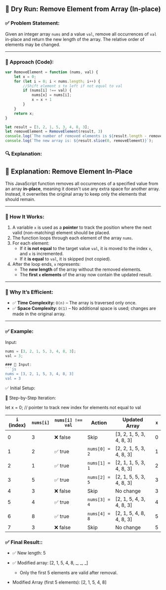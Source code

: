 ## 🧪 Dry Run: Remove Element from Array (In-place)

### ✅ Problem Statement:
Given an integer array `nums` and a value `val`, remove all occurrences of `val` in-place and return the new length of the array. The relative order of elements may be changed.

---

### 🧠 Approach (Code):

```js
var RemoveElement = function (nums, val) {
    let x = 0;
    for (let i = 0; i < nums.length; i++) {
        //Shift element s to left if not equal to val
        if (nums[i] !== val) {
            nums[x] = nums[i];
            x = x + 1
        }
    }
    return x;
}

let result = [3, 2, 1, 5, 3, 4, 8, 3];
let removeElement = RemoveElement(result, 3)
console.log(`The number of removed elements is ${result.length - removeElement}`);
console.log(`The new array is: ${result.slice(0, removeElement)}`);
```
### 🔍 Explanation:

## 📘 Explanation: Remove Element In-Place

This JavaScript function removes all occurrences of a specified value from an array **in-place**, meaning it doesn't use any extra space for another array. Instead, it overwrites the original array to keep only the elements that should remain.

---

### 🔧 How It Works:

1. A variable `x` is used as a **pointer** to track the position where the next valid (non-matching) element should be placed.
2. The function loops through each element of the array `nums`.
3. For each element:
   - If it **is not equal** to the target value `val`, it is moved to the index `x`, and `x` is incremented.
   - If it **is equal** to `val`, it is skipped (not copied).
4. After the loop ends, `x` represents:
   - The **new length** of the array without the removed elements.
   - The **first `x` elements** of the array now contain the updated result.

---

### 🧠 Why It’s Efficient:

- ✅ **Time Complexity:** `O(n)` – The array is traversed only once.
- ✅ **Space Complexity:** `O(1)` – No additional space is used; changes are made in the original array.

---

### ✅ Example:

Input:
```js
nums = [3, 2, 1, 5, 3, 4, 8, 3];
val = 3;

### 🔧 Input:
```js
nums = [3, 2, 1, 5, 3, 4, 8, 3]
val = 3
```
✅ Initial Setup:


🔁 Step-by-Step Iteration:

let x = 0; // pointer to track new index for elements not equal to val

| `i` (index) | `nums[i]` | `nums[i] !== val` | Action        | Updated Array             | `x` |
| ----------- | --------- | ----------------- | ------------- | ------------------------- | --- |
| 0           | 3         | ❌ false           | Skip          | \[3, 2, 1, 5, 3, 4, 8, 3] | 0   |
| 1           | 2         | ✅ true            | `nums[0] = 2` | \[2, 2, 1, 5, 3, 4, 8, 3] | 1   |
| 2           | 1         | ✅ true            | `nums[1] = 1` | \[2, 1, 1, 5, 3, 4, 8, 3] | 2   |
| 3           | 5         | ✅ true            | `nums[2] = 5` | \[2, 1, 5, 5, 3, 4, 8, 3] | 3   |
| 4           | 3         | ❌ false           | Skip          | No change                 | 3   |
| 5           | 4         | ✅ true            | `nums[3] = 4` | \[2, 1, 5, 4, 3, 4, 8, 3] | 4   |
| 6           | 8         | ✅ true            | `nums[4] = 8` | \[2, 1, 5, 4, 8, 4, 8, 3] | 5   |
| 7           | 3         | ❌ false           | Skip          | No change                 | 5   |

 ### ✅ Final Result::

- ✅ New length: 5

- ✅ Modified array: [2, 1, 5, 4, 8, _, _, _]

    - Only the first 5 elements are valid after removal.
    
- Modified Array (first 5 elements): [2, 1, 5, 4, 8]